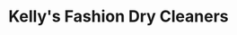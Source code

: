 ---
title: "Kelly's Fashion Dry Cleaners"
url: /tifton/kellys-fashion-dry-cleaners/
shop: Wäscherei
---